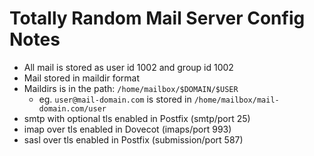 # Totally Random Mail Server Config Notes

* All mail is stored as user id 1002 and group id 1002
* Mail stored in maildir format
* Maildirs is in the path: `/home/mailbox/$DOMAIN/$USER`
  * eg. `user@mail-domain.com` is stored in `/home/mailbox/mail-domain.com/user`
* smtp with optional tls enabled in Postfix (smtp/port 25)
* imap over tls enabled in Dovecot (imaps/port 993)
* sasl over tls enabled in Postfix (submission/port 587)

